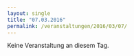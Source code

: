 ```yaml
---
layout: single
title: "07.03.2016"
permalink: /veranstaltungen/2016/03/07/
---
```


Keine Veranstaltung an diesem Tag.
